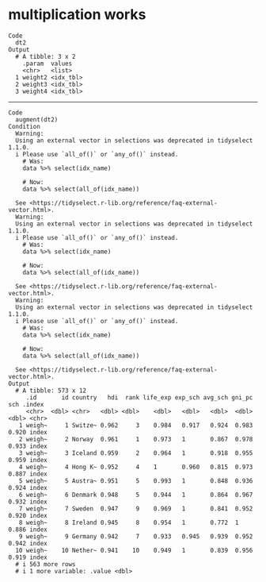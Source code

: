 # multiplication works

    Code
      dt2
    Output
      # A tibble: 3 x 2
        .param  values   
        <chr>   <list>   
      1 weight2 <idx_tbl>
      2 weight3 <idx_tbl>
      3 weight4 <idx_tbl>

---

    Code
      augment(dt2)
    Condition
      Warning:
      Using an external vector in selections was deprecated in tidyselect 1.1.0.
      i Please use `all_of()` or `any_of()` instead.
        # Was:
        data %>% select(idx_name)
      
        # Now:
        data %>% select(all_of(idx_name))
      
      See <https://tidyselect.r-lib.org/reference/faq-external-vector.html>.
      Warning:
      Using an external vector in selections was deprecated in tidyselect 1.1.0.
      i Please use `all_of()` or `any_of()` instead.
        # Was:
        data %>% select(idx_name)
      
        # Now:
        data %>% select(all_of(idx_name))
      
      See <https://tidyselect.r-lib.org/reference/faq-external-vector.html>.
      Warning:
      Using an external vector in selections was deprecated in tidyselect 1.1.0.
      i Please use `all_of()` or `any_of()` instead.
        # Was:
        data %>% select(idx_name)
      
        # Now:
        data %>% select(all_of(idx_name))
      
      See <https://tidyselect.r-lib.org/reference/faq-external-vector.html>.
    Output
      # A tibble: 573 x 12
         .id       id country   hdi  rank life_exp exp_sch avg_sch gni_pc   sch .index
         <chr>  <dbl> <chr>   <dbl> <dbl>    <dbl>   <dbl>   <dbl>  <dbl> <dbl> <chr> 
       1 weigh~     1 Switze~ 0.962     3    0.984   0.917   0.924  0.983 0.920 index 
       2 weigh~     2 Norway  0.961     1    0.973   1       0.867  0.978 0.933 index 
       3 weigh~     3 Iceland 0.959     2    0.964   1       0.918  0.955 0.959 index 
       4 weigh~     4 Hong K~ 0.952     4    1       0.960   0.815  0.973 0.887 index 
       5 weigh~     5 Austra~ 0.951     5    0.993   1       0.848  0.936 0.924 index 
       6 weigh~     6 Denmark 0.948     5    0.944   1       0.864  0.967 0.932 index 
       7 weigh~     7 Sweden  0.947     9    0.969   1       0.841  0.952 0.920 index 
       8 weigh~     8 Ireland 0.945     8    0.954   1       0.772  1     0.886 index 
       9 weigh~     9 Germany 0.942     7    0.933   0.945   0.939  0.952 0.942 index 
      10 weigh~    10 Nether~ 0.941    10    0.949   1       0.839  0.956 0.919 index 
      # i 563 more rows
      # i 1 more variable: .value <dbl>

